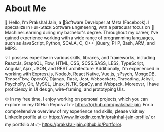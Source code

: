 # About Me

👋 Hello, I'm Prakshal Jain, a 🚀Software Developer at Meta (Facebook). I specialize in Full-Stack Software Engineering, with a particular focus on 🤖Machine Learning during my bachelor's degree. Throughout my career, I've gained experience working with a wide range of programming languages, such as JavaScript, Python, SCALA, C, C++, jQuery, PHP, Bash, ARM, and MIPS.

💡 I possess expertise in various skills, libraries, and frameworks, including ReactJs, GraphQL, Flow, HTML, CSS, SCSS/SASS, LESS, TypeScript, Angular, Ajax, JSON, and REST architecture. Additionally, I'm experienced in working with Express.js, NodeJs, React Native, Vue.js, jsPsych, MongoDB, TensorFlow, OpenCV, Django, Flask, Jest, Websockets, Threading, Jekyll, PsychoPy, Git, MySQL, Linux, NLTK, SpaCy, and Webpack. Moreover, I have proficiency in UI design, wire-framing, and prototyping UIs.

⚙️ In my free time, I enjoy working on personal projects, which you can explore on my GitHub Repos at 👉 https://github.com/prakshal-jain. For a comprehensive overview of my experience and skills, please visit my LinkedIn profile at 👉 https://www.linkedin.com/in/prakshal-jain-profile/ or my portfolio at 👉 https://prakshal-jain.github.io/Portfolio/.
